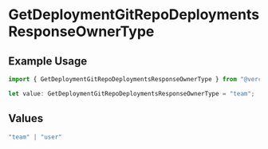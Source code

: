 # GetDeploymentGitRepoDeploymentsResponseOwnerType

## Example Usage

```typescript
import { GetDeploymentGitRepoDeploymentsResponseOwnerType } from "@vercel/sdk/models/operations/getdeployment.js";

let value: GetDeploymentGitRepoDeploymentsResponseOwnerType = "team";
```

## Values

```typescript
"team" | "user"
```